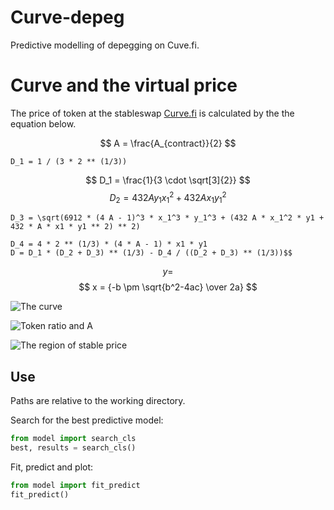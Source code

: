 # Curve-depeg
Predictive modelling of depegging on Cuve.fi.

# Curve and the virtual price

The price of token at the stableswap [Curve.fi](https://curve.fi/) is calculated by the the equation below.

$$  A = \frac{A_{contract}}{2} $$

    D_1 = 1 / (3 * 2 ** (1/3))
$$  D_1 = \frac{1}{3 \cdot \sqrt[3]{2}} $$
$$  D_2 = 432 A y_1 x_1^{2} + 432 A x_1 y_1^{2} $$

    D_3 = \sqrt(6912 * (4 A - 1)^3 * x_1^3 * y_1^3 + (432 A * x_1^2 * y1 + 432 * A * x1 * y1 ** 2) ** 2)

    D_4 = 4 * 2 ** (1/3) * (4 * A - 1) * x1 * y1
    D = D_1 * (D_2 + D_3) ** (1/3) - D_4 / ((D_2 + D_3) ** (1/3))$$
$$ y = $$
$$ x = {-b \pm \sqrt{b^2-4ac} \over 2a} $$

![The curve](https://github.com/knasterk/Curve-depeg/blob/main/fig/single_curve.png "The curve and the virtual price")
<!-- <img src="[https://github.com/knasterk/Curve-depeg/blob/main/fig/single_curve.png]" width="100" /> -->

![Token ratio and A](https://github.com/knasterk/Curve-depeg/blob/main/fig/curves_A-tokRatio.png "The effect of token ratio and the A parameter")
<!-- <img src="[https://github.com/knasterk/Curve-depeg/blob/main/fig/curves_A-tokRatio.png]" width="100" /> -->


![The region of stable price](https://github.com/knasterk/Curve-depeg/blob/main/fig/A-tokRatio_vprice.png "Higher A leads to a wider region of stable prices but a sharper drop-off")
<!-- <img src="[https://github.com/knasterk/Curve-depeg/blob/main/fig/A-tokRatio_vprice.png]" width="200" /> -->

## Use
Paths are relative to the working directory.

Search for the best predictive model:
```python
from model import search_cls
best, results = search_cls()
```

Fit, predict and plot:
```python
from model import fit_predict
fit_predict()
```
